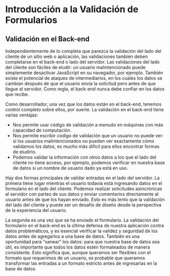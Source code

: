 # Introducción a la Validación de Formularios

## Validación en el Back-end

Independientemente de lo completa que parezca la validación del lado del cliente de un sitio web o aplicación, las validaciones también deben completarse en el back-end o lado del servidor. Las validaciones del lado del cliente son fáciles de eludir: un usuario malintencionado puede simplemente desactivar JavaScript en su navegador, por ejemplo. También existe el potencial de ataques de intermediarios, en los cuales los datos se cambian después de que el usuario envía la solicitud pero antes de que llegue al servidor. Como regla, el back-end nunca debe confiar en los datos que recibe.

Como desarrollador, una vez que los datos están en el back-end, tenemos control completo sobre ellos, por suerte. La validación en el back-end tiene varias ventajas:

- Nos permite usar código de validación a menudo en máquinas con más capacidad de computación.
- Nos permite escribir código de validación que un usuario no puede ver: si los usuarios malintencionados no pueden ver exactamente cómo validamos los datos, es mucho más difícil para ellos encontrar formas de eludirlo.
- Podemos validar la información con otros datos a los que el lado del cliente no tiene acceso, por ejemplo, podemos verificar en nuestra base de datos si un nombre de usuario dado ya está en uso.

Hay dos formas principales de validar entradas en el lado del servidor. La primera tiene lugar mientras el usuario todavía está ingresando datos en el formulario en el lado del cliente. Podemos realizar solicitudes asincrónicas al servidor con partes de sus datos y enviar comentarios directamente al usuario antes de que los hayan enviado. Esto es más lento que la validación del lado del cliente y puede ser un desafío de diseño desde la perspectiva de la experiencia del usuario.

La segunda es una vez que se ha enviado el formulario. La validación del formulario en el back-end es la última defensa de nuestra aplicación contra datos problemáticos, y es esencial verificar la validez y seguridad de los datos antes de agregarlos a una base de datos. También es una oportunidad para "sanear" los datos: para que nuestra base de datos sea útil, es importante que todos los datos estén formateados de manera consistente. Esto significa que, aunque queramos ser flexibles con el formato que requerimos de un usuario, es probable que queramos transformar las entradas a un formato estricto antes de ingresarlas en la base de datos.
